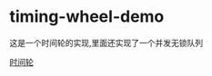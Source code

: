 # timing-wheel-demo

这是一个时间轮的实现,里面还实现了一个并发无锁队列

[时间轮](https://www.bilibili.com/video/BV1p7hVzTETs/)
